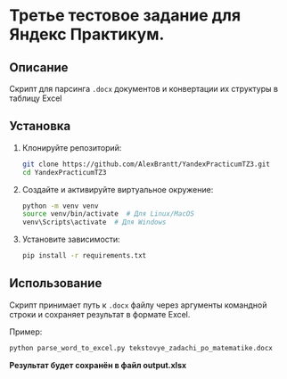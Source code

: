 # Третье тестовое задание для Яндекс Практикум.

## Описание

Скрипт для парсинга `.docx` документов и конвертации их структуры в таблицу Excel

## Установка

1. Клонируйте репозиторий:

    ```bash
    git clone https://github.com/AlexBrantt/YandexPracticumTZ3.git
    cd YandexPracticumTZ3
    ```

2. Создайте и активируйте виртуальное окружение:

    ```bash
    python -m venv venv
    source venv/bin/activate  # Для Linux/MacOS
    venv\Scripts\activate  # Для Windows
    ```

3. Установите зависимости:

    ```bash
    pip install -r requirements.txt
    ```

## Использование

Скрипт принимает путь к `.docx` файлу через аргументы командной строки и сохраняет результат в формате Excel.

Пример:

```bash
python parse_word_to_excel.py tekstovye_zadachi_po_matematike.docx
```

**Результат будет сохранён в файл output.xlsx**
